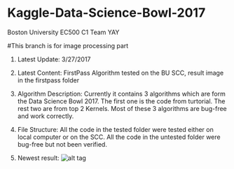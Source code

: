 # Kaggle-Data-Science-Bowl-2017
Boston University EC500 C1 Team YAY

#This branch is for image processing part
1. Latest Update: 3/27/2017

2. Latest Content: FirstPass Algorithm tested on the BU SCC, result image in the firstpass folder

3. Algorithm Description: Currently it contains 3 algorithms which are form the Data Science Bowl 2017. The first one is the code from turtorial. The rest two are from top 2 Kernels. Most of these 3 algorithms are bug-free and work correctly.

4. File Structure: All the code in the tested folder were tested either on local computer or on the SCC. All the code in the untested folder were bug-free but not been verified.

5. Newest result:
![alt tag](https://github.com/ysze/Kaggle-Data-Science-Bowl-2017/blob/imageProcessing/tested/firstPass/CNNSuccess.JPG)



